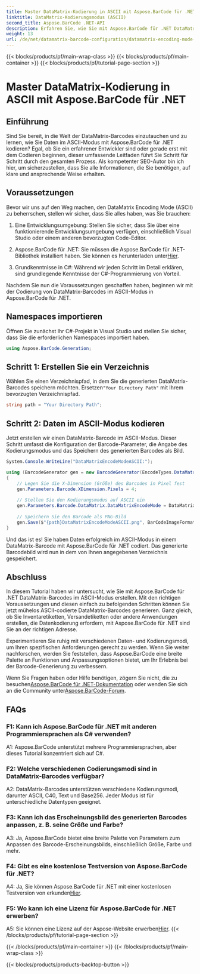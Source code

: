 ```yaml
---
title: Master DataMatrix-Kodierung in ASCII mit Aspose.BarCode für .NET
linktitle: DataMatrix-Kodierungsmodus (ASCII)
second_title: Aspose.BarCode .NET-API
description: Erfahren Sie, wie Sie mit Aspose.BarCode für .NET DataMatrix-Barcodes im ASCII-Modus erstellen. Schritt-für-Schritt-Anleitung für Entwickler.
weight: 13
url: /de/net/datamatrix-barcode-configuration/datamatrix-encoding-mode-ascii/
---
```


{{< blocks/products/pf/main-wrap-class >}}
{{< blocks/products/pf/main-container >}}
{{< blocks/products/pf/tutorial-page-section >}}

# Master DataMatrix-Kodierung in ASCII mit Aspose.BarCode für .NET

## Einführung

Sind Sie bereit, in die Welt der DataMatrix-Barcodes einzutauchen und zu lernen, wie Sie Daten im ASCII-Modus mit Aspose.BarCode für .NET kodieren? Egal, ob Sie ein erfahrener Entwickler sind oder gerade erst mit dem Codieren beginnen, dieser umfassende Leitfaden führt Sie Schritt für Schritt durch den gesamten Prozess. Als kompetenter SEO-Autor bin ich hier, um sicherzustellen, dass Sie alle Informationen, die Sie benötigen, auf klare und ansprechende Weise erhalten.

## Voraussetzungen

Bevor wir uns auf den Weg machen, den DataMatrix Encoding Mode (ASCII) zu beherrschen, stellen wir sicher, dass Sie alles haben, was Sie brauchen:

1. Eine Entwicklungsumgebung: Stellen Sie sicher, dass Sie über eine funktionierende Entwicklungsumgebung verfügen, einschließlich Visual Studio oder einem anderen bevorzugten Code-Editor.

2.  Aspose.BarCode für .NET: Sie müssen die Aspose.BarCode für .NET-Bibliothek installiert haben. Sie können es herunterladen unter[Hier](https://releases.aspose.com/barcode/net/).

3. Grundkenntnisse in C#: Während wir jeden Schritt im Detail erklären, sind grundlegende Kenntnisse der C#-Programmierung von Vorteil.

Nachdem Sie nun die Voraussetzungen geschaffen haben, beginnen wir mit der Codierung von DataMatrix-Barcodes im ASCII-Modus in Aspose.BarCode für .NET.

## Namespaces importieren

Öffnen Sie zunächst Ihr C#-Projekt in Visual Studio und stellen Sie sicher, dass Sie die erforderlichen Namespaces importiert haben.

```csharp
using Aspose.BarCode.Generation;
```

## Schritt 1: Erstellen Sie ein Verzeichnis

 Wählen Sie einen Verzeichnispfad, in dem Sie die generierten DataMatrix-Barcodes speichern möchten. Ersetzen`"Your Directory Path"` mit Ihrem bevorzugten Verzeichnispfad.

```csharp
string path = "Your Directory Path";
```

## Schritt 2: Daten im ASCII-Modus kodieren

Jetzt erstellen wir einen DataMatrix-Barcode im ASCII-Modus. Dieser Schritt umfasst die Konfiguration der Barcode-Parameter, die Angabe des Kodierungsmodus und das Speichern des generierten Barcodes als Bild.

```csharp
System.Console.WriteLine("DataMatrixEncodeModeASCII:");

using (BarcodeGenerator gen = new BarcodeGenerator(EncodeTypes.DataMatrix, "Aspose"))
{
    // Legen Sie die X-Dimension (Größe) des Barcodes in Pixel fest
    gen.Parameters.Barcode.XDimension.Pixels = 4;
    
    // Stellen Sie den Kodierungsmodus auf ASCII ein
    gen.Parameters.Barcode.DataMatrix.DataMatrixEncodeMode = DataMatrixEncodeMode.ASCII;
    
    // Speichern Sie den Barcode als PNG-Bild
    gen.Save($"{path}DataMatrixEncodeModeASCII.png", BarCodeImageFormat.Png);
}
```

Und das ist es! Sie haben Daten erfolgreich im ASCII-Modus in einem DataMatrix-Barcode mit Aspose.BarCode für .NET codiert. Das generierte Barcodebild wird nun in dem von Ihnen angegebenen Verzeichnis gespeichert.

## Abschluss

In diesem Tutorial haben wir untersucht, wie Sie mit Aspose.BarCode für .NET DataMatrix-Barcodes im ASCII-Modus erstellen. Mit den richtigen Voraussetzungen und diesen einfach zu befolgenden Schritten können Sie jetzt mühelos ASCII-codierte DataMatrix-Barcodes generieren. Ganz gleich, ob Sie Inventaretiketten, Versandetiketten oder andere Anwendungen erstellen, die Datenkodierung erfordern, mit Aspose.BarCode für .NET sind Sie an der richtigen Adresse.

Experimentieren Sie ruhig mit verschiedenen Daten- und Kodierungsmodi, um Ihren spezifischen Anforderungen gerecht zu werden. Wenn Sie weiter nachforschen, werden Sie feststellen, dass Aspose.BarCode eine breite Palette an Funktionen und Anpassungsoptionen bietet, um Ihr Erlebnis bei der Barcode-Generierung zu verbessern.

 Wenn Sie Fragen haben oder Hilfe benötigen, zögern Sie nicht, die zu besuchen[Aspose.BarCode für .NET-Dokumentation](https://reference.aspose.com/barcode/net/) oder wenden Sie sich an die Community unter[Aspose.BarCode-Forum](https://forum.aspose.com/c/barcode/13).

## FAQs

### F1: Kann ich Aspose.BarCode für .NET mit anderen Programmiersprachen als C# verwenden?

A1: Aspose.BarCode unterstützt mehrere Programmiersprachen, aber dieses Tutorial konzentriert sich auf C#.

### F2: Welche verschiedenen Codierungsmodi sind in DataMatrix-Barcodes verfügbar?

A2: DataMatrix-Barcodes unterstützen verschiedene Kodierungsmodi, darunter ASCII, C40, Text und Base256. Jeder Modus ist für unterschiedliche Datentypen geeignet.

### F3: Kann ich das Erscheinungsbild des generierten Barcodes anpassen, z. B. seine Größe und Farbe?

A3: Ja, Aspose.BarCode bietet eine breite Palette von Parametern zum Anpassen des Barcode-Erscheinungsbilds, einschließlich Größe, Farbe und mehr.

### F4: Gibt es eine kostenlose Testversion von Aspose.BarCode für .NET?

 A4: Ja, Sie können Aspose.BarCode für .NET mit einer kostenlosen Testversion von erkunden[Hier](https://releases.aspose.com/).

### F5: Wo kann ich eine Lizenz für Aspose.BarCode für .NET erwerben?

 A5: Sie können eine Lizenz auf der Aspose-Website erwerben[Hier](https://purchase.aspose.com/buy).
{{< /blocks/products/pf/tutorial-page-section >}}

{{< /blocks/products/pf/main-container >}}
{{< /blocks/products/pf/main-wrap-class >}}

{{< blocks/products/products-backtop-button >}}
